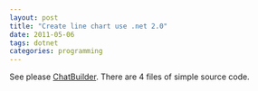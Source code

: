 ```yaml
---
layout: post
title: "Create line chart use .net 2.0"
date: 2011-05-06
tags: dotnet
categories: programming
---
```

See please [ChatBuilder](https://drive.google.com/file/d/0BwVmorgjT-W1YzVhNmNmYzktOWM3Yy00OGUyLWExNzYtNTZkOGU0NmVkZTdi/view). There are 4 files of simple source code.